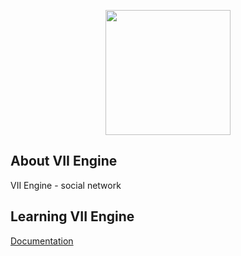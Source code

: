<p align="center"><a href="https://laravel.com" target="_blank">
<img src="https://avatars.githubusercontent.com/u/100520345?s=200&v=4" width="200">
</a></p>

## About VII Engine

VII Engine - social network

## Learning VII Engine

[Documentation](https://tephida.github.io/docs/)

